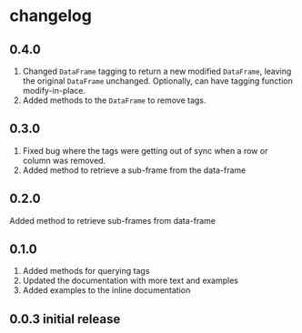 # changelog

## 0.4.0

1. Changed `DataFrame` tagging to return a new modified `DataFrame`, leaving the original `DataFrame` unchanged. Optionally, can have tagging function modify-in-place.
2. Added methods to the `DataFrame` to remove tags.

## 0.3.0

1. Fixed bug where the tags were getting out of sync when a row or column was removed.
2. Added method to retrieve a sub-frame from the data-frame

## 0.2.0

Added method to retrieve sub-frames from data-frame

## 0.1.0

1. Added methods for querying tags
2. Updated the documentation with more text and examples
3. Added examples to the inline documentation

## 0.0.3 initial release

